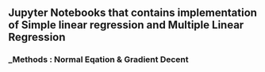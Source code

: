 ## Jupyter Notebooks that contains implementation of Simple linear regression and Multiple Linear Regression

### _Methods : Normal Eqation & Gradient Decent 
